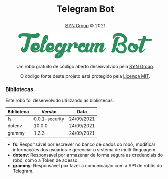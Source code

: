 # <p align="center">Telegram Bot</p>
<p align="center"><a href="https://syngroup.org/">SYN Group</a> © 2021</p>

<p align="center"><img src="./Assets/images/git-logo.png"></p>

<p align="center">Um robô gratuito de código aberto desenvolvido pela <a href="https://syngroup.org/">SYN Group</a>.</p>

<p align="center">O código fonte deste projeto está protegido pela <a href="https://github.com/Syn-Group/telegram-bot/blob/main/LICENSE">Licença MIT</a>.</p>


### Bibliotecas
Este robô foi desenvolvido utilizando as bibliotecas:

| Biblioteca | Versão | Data |
| ---------- | ------ | ---- |
| fs         | 0.0.1-security      | 24/09/2021    |
| dotenv     | 10.0.0      | 24/09/2021    |
| grammy     | 1.3.3      | 24/09/2021    |

- **fs**: Responsável por escrever no banco de dados do robô, modificar informações dos usuários e gerenciar o sistema de multi-linguagem.
- **dotenv**: Responsável por armazenar de forma segura as credenciais do robô, como a Token de acesso.
- **grammy**: Responsável por fazer a comunicação com a API de robôs do Telegram.